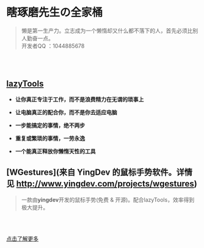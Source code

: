 # **瞎琢磨先生の全家桶**
> 懒是第一生产力。立志成为一个懒惰却又什么都不落下的人，首先必须比别人勤奋一点。<br/>
> 开发者QQ ：1044885678

<br>
<br>

## [lazyTools](https://xiazuomo.github.io/lazyTools)

- **让你真正专注于工作，而不是浪费精力在无谓的琐事上**

- **让电脑真正的配合你，而不是你去适应电脑**

- **一步能搞定的事情，绝不两步**

- **重复或繁琐的事情，一劳永逸**

- **一个能真正释放你懒惰天性的工具**


## [WGestures](来自 YingDev 的鼠标手势软件。详情见 http://www.yingdev.com/projects/wgestures)
> 一款由**yingdev**开发的鼠标手势(免费 & 开源)。配合lazyTools，效率得到极大提升。

<br>

<br>

[点击了解更多](https://xiazuomo.github.io/lazyTools)
